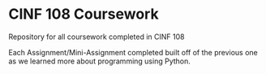 # CINF 108 Coursework
Repository for all coursework completed in CINF 108

Each Assignment/Mini-Assignment completed built off of the previous one as we learned more about programming using Python.
